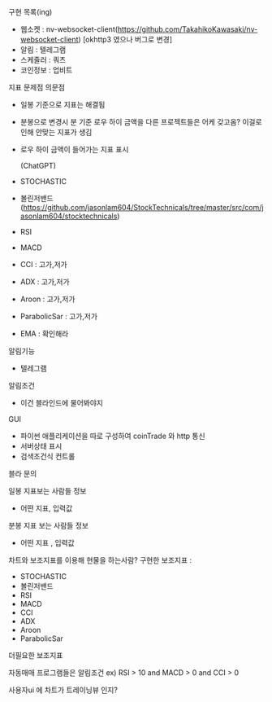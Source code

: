 구현 목록(ing)
* 웹소켓 : nv-websocket-client(https://github.com/TakahikoKawasaki/nv-websocket-client)  [okhttp3 였으나 버그로 변경]  
* 알림 : 텔레그램
* 스케줄러 : 쿼츠
* 코인정보 : 업비트

지표
문제점 의문점
* 일봉 기준으로 지표는 해결됨
* 분봉으로 변경시 분 기준 로우 하이 금액을 다른 프로젝트들은 어케 갖고옴? 이걸로인해 안맞는 지표가 생김
* 로우 하이 금액이 들어가는 지표 표시

  (ChatGPT)
* STOCHASTIC
* 볼린저밴드
  (https://github.com/jasonlam604/StockTechnicals/tree/master/src/com/jasonlam604/stocktechnicals)
* RSI 
* MACD 
* CCI  : 고가,저가
* ADX  : 고가,저가
* Aroon  : 고가,저가
* ParabolicSar : 고가,저가
* EMA : 확인해라
  
알림기능
* 텔레그램

알림조건
* 이건 블라인드에 물어봐야지

GUI
* 파이썬 애플리케이션을 따로 구성하여 coinTrade 와 http 통신
* 서버상태 표시
* 검색조건식 컨트롤




블라 문의

일봉 지표보는 사람들 정보
 * 어떤 지표, 입력값

분봉 지표 보는 사람들 정보
 * 어떤 지표 , 입력값




차트와 보조지표를 이용해 현물을 하는사람?
구현한 보조지표 :
* STOCHASTIC
* 볼린저밴드
* RSI
* MACD
* CCI
* ADX
* Aroon
* ParabolicSar

더필요한 보조지표
 
자동매매 프로그램들은 알림조건
ex) RSI > 10 and MACD > 0 and CCI > 0

사용자ui 에 차트가 트레이닝뷰 인지?